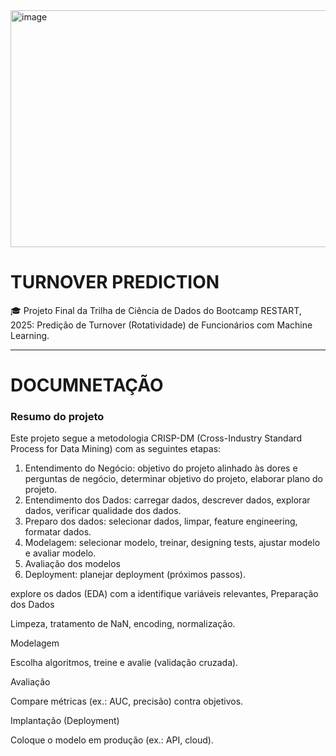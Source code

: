  <img width="1080" height="379" alt="image" src="https://github.com/user-attachments/assets/5651cf91-42cf-4a3e-8606-5ce0830c02bc" />

 
 # TURNOVER PREDICTION

🎓 Projeto Final da Trilha de Ciência de Dados do Bootcamp RESTART, 2025: Predição de Turnover (Rotatividade) de Funcionários com Machine Learning.  
___
# DOCUMNETAÇÃO

### Resumo do projeto

Este projeto segue a metodologia CRISP-DM (Cross-Industry Standard Process for Data Mining) com as seguintes etapas: 
1. Entendimento do Negócio: objetivo do projeto alinhado às dores e perguntas de negócio, determinar objetivo do projeto, elaborar plano do projeto. 
2. Entendimento dos Dados: carregar dados, descrever dados, explorar dados, verificar qualidade dos dados. 
3. Preparo dos dados: selecionar dados, limpar, feature engineering, formatar dados.
4. Modelagem: selecionar modelo, treinar, designing tests, ajustar modelo e avaliar modelo. 
5. Avaliação dos modelos 
6. Deployment: planejar deployment (próximos passos). 

explore os dados (EDA) com a  identifique variáveis relevantes, 
Preparação dos Dados

Limpeza, tratamento de NaN, encoding, normalização.

Modelagem

Escolha algoritmos, treine e avalie (validação cruzada).

Avaliação

Compare métricas (ex.: AUC, precisão) contra objetivos.

Implantação (Deployment)

Coloque o modelo em produção (ex.: API, cloud).
